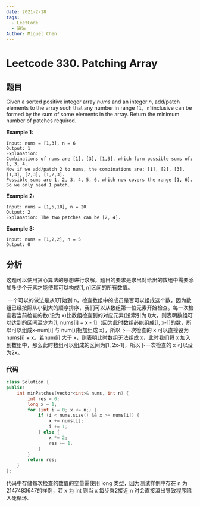 ```yaml
---
date: 2021-2-18
tags: 
  - LeetCode
  - 算法
Author: Miguel Chen
---
```

# Leetcode 330. Patching Array

## 题目

Given a sorted positive integer array *nums* and an integer *n*, add/patch elements to the array such that any number in range `[1, n]`inclusive can be formed by the sum of some elements in the array. Return the minimum number of patches required.

**Example 1:**

```
Input: nums = [1,3], n = 6
Output: 1 
Explanation:
Combinations of nums are [1], [3], [1,3], which form possible sums of: 1, 3, 4.
Now if we add/patch 2 to nums, the combinations are: [1], [2], [3], [1,3], [2,3], [1,2,3].
Possible sums are 1, 2, 3, 4, 5, 6, which now covers the range [1, 6].
So we only need 1 patch.
```

**Example 2:**

```
Input: nums = [1,5,10], n = 20
Output: 2
Explanation: The two patches can be [2, 4].
```

**Example 3:**

```
Input: nums = [1,2,2], n = 5
Output: 0
```



## 分析

​	这题可以使用贪心算法的思想进行求解。题目的要求是求出对给出的数组中需要添加多少个元素才能使其可以构成[1, n]区间的所有数值。

​	一个可以的做法是从1开始到 n，检查数组中的成员是否可以组成这个数，因为数组已经按照从小到大的顺序排序，我们可以从数组第一位元素开始检查。每一次检查若当前检查的数(设为 x)比数组检查到的对应元素(设索引为 i)大，则表明数组可以达到的区间至少为[1, nums[i] + x - 1]（因为此时数组必能组成[1, x-1]的数，所以可以组成x-num[i] 与 num[i]相加组成 x），所以下一次检查的 x 可以直接设为 nums[i] + x。若num[i] 大于 x，则表明此时数组无法组成 x，此时我们将 x 加入到数组中，那么此时数组可以组成的区间为[1, 2x-1]，所以下一次检查的 x 可以设为2x。

### 代码

```cpp
class Solution {
public:
    int minPatches(vector<int>& nums, int n) {
        int res = 0;
        long x = 1;
        for (int i = 0; x <= n;) {
            if (i < nums.size() && x >= nums[i]) {
                x += nums[i];
                i += 1;
            } else {
                x *= 2;
                res += 1;
            }
        }
        return res;
    }
};
```

代码中存储每次检查的数值的变量需使用 long 类型，因为测试样例中存在 n 为2147483647的样例，若 x 为 int 则当 x 每步乘2接近 n 时会直接溢出导致程序陷入死循环.